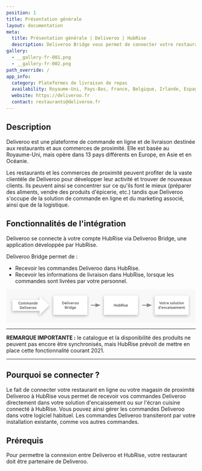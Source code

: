 ```yaml
---
position: 1
title: Présentation générale
layout: documentation
meta:
  title: Présentation générale | Deliveroo | HubRise
  description: Deliveroo Bridge vous permet de connecter votre restaurant Deliveroo à HubRise, et de recevoir vos commandes Deliveroo dans votre solution d'encaissement.
gallery:
  - __gallery-fr-001.png
  - __gallery-fr-002.png
path_override: /
app_info:
  category: Plateformes de livraison de repas
  availability: Royaume-Uni, Pays-Bas, France, Belgique, Irlande, Espagne, Italie, Australie, Nouvelle-Zélande, Singapour, Hong Kong, Émirats arabes unis et Koweït
  website: https://deliveroo.fr
  contact: restaurants@deliveroo.fr
---
```


## Description

Deliveroo est une plateforme de commande en ligne et de livraison destinée aux restaurants et aux commerces de proximité. Elle est basée au Royaume-Uni, mais opère dans 13 pays différents en Europe, en Asie et en Océanie.

Les restaurants et les commerces de proximité peuvent profiter de la vaste clientèle de Deliveroo pour développer leur activité et trouver de nouveaux clients. Ils peuvent ainsi se concentrer sur ce qu'ils font le mieux (préparer des aliments, vendre des produits d'épicerie, etc.) tandis que Deliveroo s'occupe de la solution de commande en ligne et du marketing associé, ainsi que de la logistique.

## Fonctionnalités de l'intégration

Deliveroo se connecte à votre compte HubRise via Deliveroo Bridge, une application développée par HubRise.

Deliveroo Bridge permet de :

- Recevoir les commandes Deliveroo dans HubRise.
- Recevoir les informations de livraison dans HubRise, lorsque les commandes sont livrées par votre personnel.

![Schéma du flux de connexion entre Deliveroo, Deliveroo Bridge et HubRise](../images/000-fr-2x-connection-diagram.png)

---

**REMARQUE IMPORTANTE :** le catalogue et la disponibilité des produits ne peuvent pas encore être synchronisés, mais HubRise prévoit de mettre en place cette fonctionnalité courant 2021.

---

## Pourquoi se connecter ?

Le fait de connecter votre restaurant en ligne ou votre magasin de proximité Deliveroo à HubRise vous permet de recevoir vos commandes Deliveroo directement dans votre solution d'encaissement ou sur l'écran cuisine connecté à HubRise. Vous pouvez ainsi gérer les commandes Deliveroo dans votre logiciel habituel. Les commandes Deliveroo transiteront par votre installation existante, comme vos autres commandes.

## Prérequis

Pour permettre la connexion entre Deliveroo et HubRise, votre restaurant doit être partenaire de Deliveroo.
